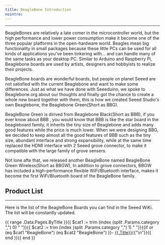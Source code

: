 ```yaml
---
title: BeagleBone Introduction
nointro:
---
```


---
BeagleBones are relatively a late comer in the microcontroller world, but the high performance and lower power consumption make it become one of the three popular platforms in the open-hardware world. Beagles mean big functionality in small packages because these little PCs can be used for all kinds of applications you've been tinkering with... and can handle many of the same tasks as your desktop PC. Similar to Arduino and Raspberry Pi, Beaglebone boards are used by artists, designers and hobbyists to realize their projects.

BeagleBone boards are wonderful boards, but people on planet Seeed are not satisfied with the current Beaglebone and want to make some differences. Just as what we have done with Seeeduino, we spoke to Beaglebone.org about our thoughts and finally got the chance to create a whole new board together with them, this is how we created Seeed Studio's own Beaglebone, the Beaglebone Green(Short as BBG).

BeagleBone Green is dirived from Beaglebone Black(Short as BBB), if you ever know about BBB , you would know that BBB is like the star board in the beagleboard family, it inherits the tiny size of Beaglebone and adds many good features while the price is much lower. When we were designing BBG, we decided to keep almost all the good features of BBB such as the tiny size, abundant interface and strong expansibility, while at the same time replaced the HDMI interface with 2 Seeed grove connector, to make it compatible with the large family of grove sensers.

Not lone afte that, we released another BeagleBone named BeagleBone Green Wireless(Short as BBGW), In addition to grove connectors, BBGW has included a high-performance flexible WiFi/Bluetooth interface, makes it become the first WiFi/Bluetooth board of the BeagleBone family.


## Product  List
---
Here is the list of the BeagleBone Boards you can find in the Seeed WiKi. The list will be constantly updated.

{{ range .Data.Pages.ByTitle }}{{ $cat1 := trim (index (split .Params.category ",") 0) " "}}{{ $cat2 := trim (index (split .Params.category ",") 1) " "}}{{if or (eq $cat1 "BeagleBone") (eq $cat2 "BeagleBone") }}- [{{.Title}}](/{{.File.BaseFileName}}/){{"\n"}}{{ end }}{{ end }}

